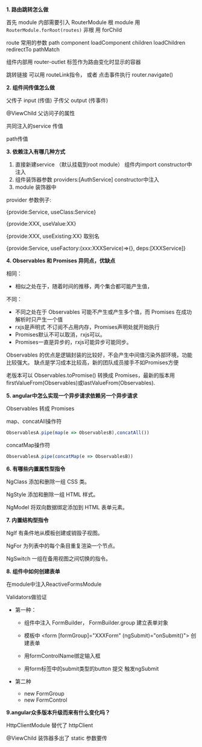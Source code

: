 **1. 路由跳转怎么做**

首先 module 内部需要引入 RouterModule 根 module 用 `RouterModule.forRoot(routes)` 非根 用 forChild

route 常用的参数 path component loadComponent children loadChildren redirectTo pathMatch

组件内部用 router-outlet 标签作为路由变化时显示的容器

跳转链接 可以用 routeLink指令， 或者 点击事件执行 router.navigate()

**2. 组件间传值怎么做**

父传子 input (传值) 子传父 output (传事件)

@ViewChild 父访问子的属性

共同注入的service 传值

path传值

**3. 依赖注入有哪几种方式**
 1. 直接新建service （默认挂载到root module） 组件内import constructor中注入
 2. 组件装饰器参数 providers:[AuthService] constructor中注入
 3. module 装饰器中

provider 参数例子:

{provide:Service, useClass:Service}

{provide:XXX, useValue:XX}

{provide:XXX, useExisting:XX} 取别名

{provide:Service, useFactory:(xxx:XXXService)=>{}, deps:[XXXService]}

**4. Observables 和 Promises 异同点，优缺点**

相同：

 * 相似之处在于，随着时间的推移，两个集合都可能产生值，

不同：

* 不同之处在于 Observables 可能不产生或产生多个值，而 Promises 在成功解析时只产生一个值
* rxjs是声明式 不订阅不占用内存，Promises声明处就开始执行
* Promises默认不可以取消，rxjs可以。
* Promises一直是异步的，rxjs可能异步可能同步。

Observables 的优点是逻辑封装的比较好，不会产生中间值污染外部环境，功能比较强大。 缺点是学习成本比较高，新的团队成员接手不如Promises方便

老版本可以 Observables.toPromise() 转换成 Promises，最新的版本用 firstValueFrom(Observables)或lastValueFrom(Observables).

**5. angular中怎么实现一个异步请求依赖另一个异步请求**

Observables 转成 Promises

map、concatAll操作符

```ts
ObservablesA.pipe(map(e => ObservablesB),concatAll())
```
concatMap操作符
```ts
ObservablesA.pipe(concatMap(e => ObservablesB))
```

**6. 有哪些内置属性型指令**

NgClass
添加和删除一组 CSS 类。

NgStyle
添加和删除一组 HTML 样式。

NgModel
将双向数据绑定添加到 HTML 表单元素。

**7. 内置结构型指令**

NgIf
有条件地从模板创建或销毁子视图。

NgFor
为列表中的每个条目重复渲染一个节点。

NgSwitch
一组在备用视图之间切换的指令。

**8. 组件中如何创建表单**

在module中注入ReactiveFormsModule

Validators做验证

* 第一种：

  * 组件中注入 FormBuilder， FormBuilder.group 建立表单对象

  * 模板中 <form [formGroup]="XXXForm" (ngSubmit)="onSubmit()"> 创建表单

  * 用formControlName绑定输入框

  * 用form标签中的submit类型的button 提交 触发ngSubmit
    
* 第二种
  *  new FormGroup
  * new FormControl
    
**9.angular众多版本升级而来有什么变化吗？**

HttpClientModule 替代了 httpClient

@ViewChild 装饰器多出了 static 参数要传

